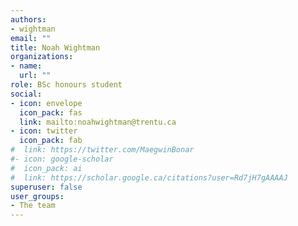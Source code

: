 ```yaml
---
authors:
- wightman
email: ""
title: Noah Wightman
organizations:
- name: 
  url: ""
role: BSc honours student
social:
- icon: envelope
  icon_pack: fas
  link: mailto:noahwightman@trentu.ca
- icon: twitter
  icon_pack: fab
#  link: https://twitter.com/MaegwinBonar
#- icon: google-scholar
#  icon_pack: ai
#  link: https://scholar.google.ca/citations?user=Rd7jH7gAAAAJ
superuser: false
user_groups:
- The team
---
```

